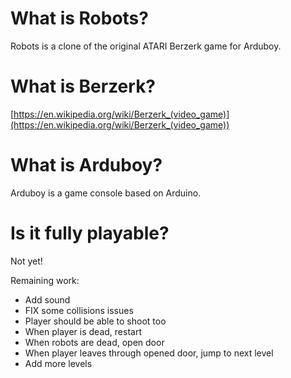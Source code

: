 # What is Robots?

Robots is a clone of the original ATARI Berzerk game for Arduboy.

# What is Berzerk?

[https://en.wikipedia.org/wiki/Berzerk_(video_game)](https://en.wikipedia.org/wiki/Berzerk_(video_game))

# What is Arduboy?

Arduboy is a game console based on Arduino.

# Is it fully playable?

Not yet!

Remaining work:

  - Add sound
  - FIX some collisions issues
  - Player should be able to shoot too
  - When player is dead, restart
  - When robots are dead, open door
  - When player leaves through opened door, jump to next level
  - Add more levels
